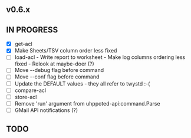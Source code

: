 ## v0.6.x

## IN PROGRESS

- [x] get-acl
- [x] Make Sheets/TSV column order less fixed
- [ ] load-acl
      - Write report to worksheet
      - Make log columns ordering less fixed
      - Relook at maybe-doer (?)
- [ ] Move --debug flag before command
- [ ] Move --conf flag before command
- [ ] Update the DEFAULT values - they all refer to twystd :-(
- [ ] compare-acl
- [ ] store-acl
- [ ] Remove 'run' argument from uhppoted-api:command.Parse
- [ ] GMail API notifications (?)

## TODO


